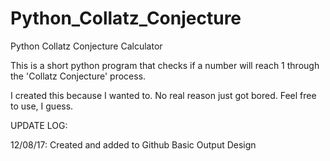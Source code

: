 # Python_Collatz_Conjecture
Python Collatz Conjecture Calculator


This is a short python program that checks if a number will reach 1 through the 'Collatz Conjecture' process.

I created this because I wanted to. No real reason just got bored. Feel free to use, I guess.


UPDATE LOG:

12/08/17:
  Created and added to Github
  Basic Output Design
